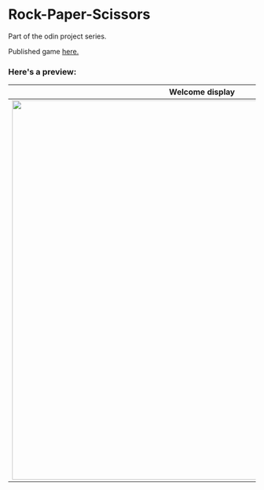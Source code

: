 # Rock-Paper-Scissors
Part of the odin project series.

Published game [here.](https://urostodorovic95.github.io/Rock-Paper-Scissors/)

<h3>Here's a preview:</h3>

Welcome display             |  During a game
:-------------------------:|:-------------------------:
<img width="773" src="https://github.com/urostodorovic95/Rock-Paper-Scissors/assets/150077866/92cbf065-6b49-45f7-aada-611cdb8b3926">  |  <img width="773" src="https://github.com/urostodorovic95/Rock-Paper-Scissors/assets/150077866/4061554f-b20d-43ed-8c00-80673cf86700">

